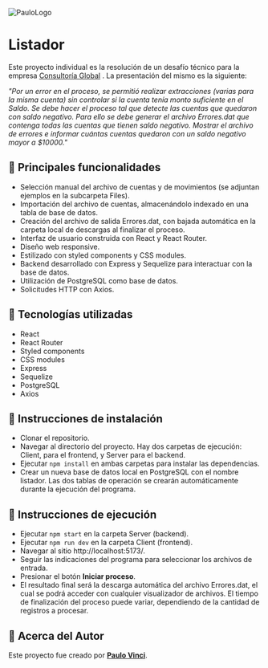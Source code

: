 
![PauloLogo](https://res.cloudinary.com/ddlwjsfml/image/upload/v1703604360/FaceHalf_lce9uv.jpg)

# **Listador**

Este proyecto individual es la resolución de un desafío técnico para la empresa [Consultoría Global](https://www.consultoriaglobal.com.ar/) . La presentación del mismo es la siguiente:

*"Por un error en el proceso, se permitió realizar extracciones (varias para la misma cuenta) sin
controlar si la cuenta tenía monto suficiente en el Saldo.
Se debe hacer el proceso tal que detecte las cuentas que quedaron con saldo negativo. Para
ello se debe generar el archivo Errores.dat que contenga todas las cuentas que tienen saldo
negativo. Mostrar el archivo de errores e informar cuántas cuentas quedaron con un saldo negativo
mayor a $10000."*

## **🧾 Principales funcionalidades**

-  Selección manual del archivo de cuentas y de movimientos (se adjuntan ejemplos en la subcarpeta Files).
-  Importación del archivo de cuentas, almacenándolo indexado en una tabla de base de datos.
-  Creación del archivo de salida Errores.dat, con bajada automática en la carpeta local de descargas al finalizar el proceso.
-  Interfaz de usuario construida con React y React Router.
-  Diseño web responsive.
-  Estilizado con styled components y CSS modules.
-  Backend desarrollado con Express y Sequelize para interactuar con la base de datos.
-  Utilización de PostgreSQL como base de datos.
-  Solicitudes HTTP con Axios.

## **🧾 Tecnologías utilizadas**

-  React
-  React Router
-  Styled components
-  CSS modules
-  Express
-  Sequelize
-  PostgreSQL
-  Axios

## **🧾 Instrucciones de instalación**

-  Clonar el repositorio.
-  Navegar al directorio del proyecto. Hay dos carpetas de ejecución: Client, para el frontend, y Server para el backend.
-  Ejecutar `npm install` en ambas carpetas para instalar las dependencias.
-  Crear un nueva base de datos local en PostgreSQL con el nombre listador. Las dos tablas de operación se crearán automáticamente durante la ejecución del programa.

## **🧾 Instrucciones de ejecución**

-  Ejecutar `npm start` en la carpeta Server (backend).
-  Ejecutar `npm run dev` en la carpeta Client (frontend).
-  Navegar al sitio http://localhost:5173/.
-  Seguir las indicaciones del programa para seleccionar los archivos de entrada.
-  Presionar el botón **Iniciar proceso**.
-  El resultado final será la descarga automática del archivo Errores.dat, el cual se podrá acceder con cualquier visualizador de archivos. El tiempo de finalización del proceso puede variar, dependiendo de la cantidad de registros a procesar.

## **🧾 Acerca del Autor**

Este proyecto fue creado por [**Paulo Vinci**](https://www.linkedin.com/in/paulo-damian-vinci/).

